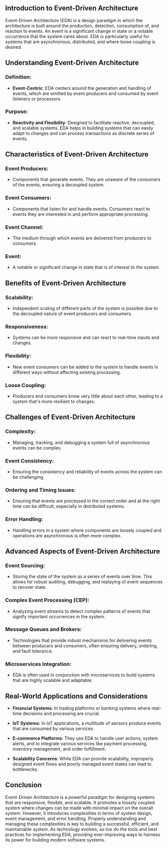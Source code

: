 ## Introduction to Event-Driven Architecture

Event-Driven Architecture (EDA) is a design paradigm in which the architecture is built around the production, detection, consumption of, and reaction to events. An event is a significant change in state or a notable occurrence that the system cares about. EDA is particularly useful for systems that are asynchronous, distributed, and where loose coupling is desired.

## Understanding Event-Driven Architecture

### Definition:

- **Event-Centric**: EDA centers around the generation and handling of events, which are emitted by event producers and consumed by event listeners or processors.

### Purpose:

- **Reactivity and Flexibility**: Designed to facilitate reactive, decoupled, and scalable systems. EDA helps in building systems that can easily adapt to changes and can process transactions as discrete series of events.

## Characteristics of Event-Driven Architecture

### Event Producers:

- Components that generate events. They are unaware of the consumers of the events, ensuring a decoupled system.

### Event Consumers:

- Components that listen for and handle events. Consumers react to events they are interested in and perform appropriate processing.

### Event Channel:

- The medium through which events are delivered from producers to consumers.

### Event:

- A notable or significant change in state that is of interest to the system.

## Benefits of Event-Driven Architecture

### Scalability:

- Independent scaling of different parts of the system is possible due to the decoupled nature of event producers and consumers.

### Responsiveness:

- Systems can be more responsive and can react to real-time inputs and changes.

### Flexibility:

- New event consumers can be added to the system to handle events in different ways without affecting existing processing.

### Loose Coupling:

- Producers and consumers know very little about each other, leading to a system that's more resilient to changes.

## Challenges of Event-Driven Architecture

### Complexity:

- Managing, tracking, and debugging a system full of asynchronous events can be complex.

### Event Consistency:

- Ensuring the consistency and reliability of events across the system can be challenging.

### Ordering and Timing Issues:

- Ensuring that events are processed in the correct order and at the right time can be difficult, especially in distributed systems.

### Error Handling:

- Handling errors in a system where components are loosely coupled and operations are asynchronous is often more complex.

## Advanced Aspects of Event-Driven Architecture

### Event Sourcing:

- Storing the state of the system as a series of events over time. This allows for robust auditing, debugging, and replaying of event sequences to recover state.

### Complex Event Processing (CEP):

- Analyzing event streams to detect complex patterns of events that signify important occurrences in the system.

### Message Queues and Brokers:

- Technologies that provide robust mechanisms for delivering events between producers and consumers, often ensuring delivery, ordering, and fault tolerance.

### Microservices Integration:

- EDA is often used in conjunction with microservices to build systems that are highly scalable and adaptable.

## Real-World Applications and Considerations

- **Financial Systems**: In trading platforms or banking systems where real-time decisions and processing are crucial.
  
- **IoT Systems**: In IoT applications, a multitude of sensors produce events that are consumed by various services.

- **E-commerce Platforms**: They use EDA to handle user actions, system alerts, and to integrate various services like payment processing, inventory management, and order fulfillment.

- **Scalability Concerns**: While EDA can provide scalability, improperly designed event flows and poorly managed event states can lead to bottlenecks.

## Conclusion

Event-Driven Architecture is a powerful paradigm for designing systems that are responsive, flexible, and scalable. It promotes a loosely coupled system where changes can be made with minimal impact on the overall system. However, it introduces complexities in terms of system design, event management, and error handling. Properly understanding and managing these complexities is key to building a successful, efficient, and maintainable system. As technology evolves, so too do the tools and best practices for implementing EDA, providing ever-improving ways to harness its power for building modern software systems.